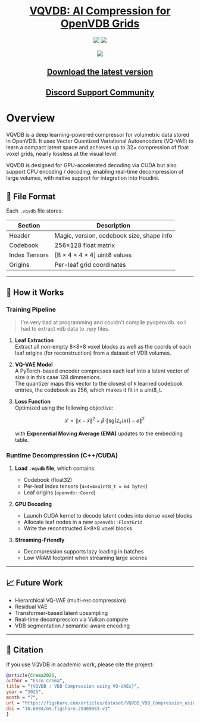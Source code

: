 <h1 align="center"> <a href=https://doi.org/10.6084/m9.figshare.29469083.v3> VQVDB: AI Compression for OpenVDB Grids </a> </h1>

<div align="center">
  <a> <img src="https://github.com/user-attachments/assets/5285b3b3-fa68-4710-a29f-ecba1a6d8acf"> </a>
  <a> <img src="https://github.com/user-attachments/assets/2b410d95-019d-46eb-9970-0465d7deb7a7"> </a>
</div>

<br>

<div align="center">
  <a> <img src="https://github.com/user-attachments/assets/1f0bc6b6-ae5b-487f-a2cb-47bfffae0e0c"> </a>
</div>

<div align="center">
  <h2> <a href=https://github.com/ZephirFXEC/VQVDB/releases/>Download the latest version</a> </h2>
</div>

<div align="center">
  <h2> <a href=https://discord.gg/DgAhy9NHRH>Discord Support Community</a> </h2>
</div>


# Overview 

VQVDB is a deep learning–powered compressor for volumetric data stored in OpenVDB. 
It uses Vector Quantized Variational Autoencoders (VQ-VAE) to learn a compact latent space and achieves up to 32× compression of float voxel grids, nearly lossless at the visual level.

VQVDB is designed for GPU-accelerated decoding via CUDA but also support CPU encoding / decoding, enabling real-time decompression of large volumes, with native support for integration into Houdini.

## 📂 File Format

Each `.vqvdb` file stores:

| Section         | Description                              |
|----------------|-------------------------------------------|
| Header         | Magic, version, codebook size, shape info |
| Codebook       | 256×128 float matrix                      |
| Index Tensors  | [B × 4 × 4 × 4] uint8 values              |
| Origins        | Per-leaf grid coordinates                 |

---

## 🧠 How it Works

### Training Pipeline
> I'm very bad at programming and couldn't compile pyopenvdb. so I had to extract vdb data to .npy files. 

1. **Leaf Extraction**  
   Extract all non-empty 8×8×8 voxel blocks as well as the coords of each leaf origins (for reconstruction) from a dataset of VDB volumes.

2. **VQ-VAE Model**  
   A PyTorch-based encoder compresses each leaf into a latent vector of size `D` in this case 128 dimmenions.  
   The quantizer maps this vector to the closest of `K` learned codebook entries, the codebook as 256, which makes it fit in a uint8_t.

3. **Loss Function**  
   Optimized using the following objective:
   ```math
   \mathcal{L} = \|x - \hat{x}\|^2 + \beta \cdot \| \text{sg}[z_e(x)] - e \|^2
   ```
   with **Exponential Moving Average (EMA)** updates to the embedding table.

### Runtime Decompression (C++/CUDA)

1. **Load `.vqvdb` file**, which contains:
   - Codebook (float32)
   - Per-leaf index tensors (`4×4×4×uint8_t = 64 bytes`)
   - Leaf origins (`openvdb::Coord`)

2. **GPU Decoding**
   - Launch CUDA kernel to decode latent codes into dense voxel blocks
   - Allocate leaf nodes in a new `openvdb::FloatGrid`
   - Write the reconstructed 8×8×8 voxel blocks

3. **Streaming-Friendly**
   - Decompression supports lazy loading in batches
   - Low VRAM footprint when streaming large scenes

---


## 📈 Future Work

- Hierarchical VQ-VAE (multi-res compression)
- Residual VAE
- Transformer-based latent upsampling
- Real-time decompression via Vulkan compute
- VDB segmentation / semantic-aware encoding

---

## 📜 Citation

If you use VQVDB in academic work, please cite the project:

```bibtex
@article{Crema2025,
author = "Enzo Crema",
title = "{VQVDB : VDB Compression using VQ-VAEs}",
year = "2025",
month = "7",
url = "https://figshare.com/articles/dataset/VQVDB_VDB_Compression_using_VQ-VAEs/29469083",
doi = "10.6084/m9.figshare.29469083.v1"
}
```
